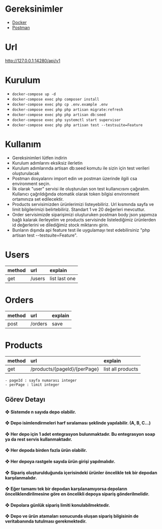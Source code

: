 
# Gereksinimler
 
* <a href="https://www.docker.com/products/docker-desktop/">Docker</a>
* <a href="https://www.postman.com/downloads/">Postman</a>

# Url
http://127.0.0.1:14280/api/v1

# Kurulum
* `docker-compose up -d`
* `docker-compose exec php composer install`
* `docker-compose exec php cp .env.example .env`
* `docker-compose exec php php artisan migrate:refresh`
* `docker-compose exec php php artisan db:seed`
* `docker-compose exec php systemctl start supervisor`
* `docker-compose exec php php artisan test --testsuite=Feature`


# Kullanım
* Gereksinimleri lütfen indirin
* Kurulum adımlarını eksiksiz ilerletin
* Kurulum adımlarında artisan db:seed komutu ile sizin için test verileri oluşturulacak
* Postman dosyalarını import edin ve postman üzerinde ilgili csa environment seçin.
* İlk olarak "user" servisi ile oluşturulan son test kullanıcısını çağıralım. Kullanıcı çağrıldığında otomatik olarak token bilgisi environment ortamınıza set edilecektir.
* Products servisimizden ürünlerimizi listeyebiliriz. Url kısmında sayfa ve limit bilgilerimizi belirtebiliriz. Standart 1 ve 20 değerleri mevcuttur.
* Order servisimizde siparişimizi oluşturuken postman body json yapımıza bağlı kalarak ilerleyelim ve products servisinde listelediğimiz ürünlerden id değerlerini ve dilediğimiz stock miktarını girin.
* Bunların dışında api feature test ile uygulamayı test edebilirsiniz "php artisan test --testsuite=Feature".

 # Users

 | method | url | explain 
 | :--- | :--- | :--- |
 | get   | /users| list last one |
 
   # Orders

 | method | url | explain
 | :--- | :--- | :--- |
 | post   | /orders | save |


 # Products
 | method | url | explain |
 | :--- | :--- | :--- |
 | get   | /products/{pageId}/{perPage} | list all products|

    - pageId : sayfa numarası integer
    - perPage : limit integer

## Görev Detayı

#### ❖ Sistemde n sayıda depo olabilir.
#### ❖ Depo isimlendirmeleri harf sıralaması şeklinde yapılabilir. (A, B, C...)
#### ❖ Her depo için 1 adet entegrasyon bulunmaktadır. Bu entegrasyon soap ya da rest servis kullanmaktadır.
#### ❖ Her depoda birden fazla ürün olabilir.
#### ❖ Her depoya rastgele sayıda ürün girişi yapılmalıdır.
#### ❖ Sipariş oluşturulduğunda içerisindeki ürünler öncelikle tek bir depodan karşılanmalıdır.
#### ❖ Eğer tamamı tek bir depodan karşılanamıyorsa depoların önceliklendirilmesine göre en öncelikli depoya sipariş gönderilmelidir.
#### ❖ Depolara günlük sipariş limiti konulabilmektedir.
#### ❖ Depo ve ürün atamaları sonucunda oluşan sipariş bilgisinin de veritabanında tutulması gerekmektedir.